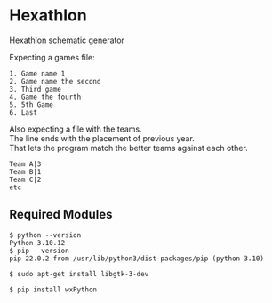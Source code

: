 # Hexathlon
Hexathlon schematic generator

Expecting a games file:
```
1. Game name 1
2. Game name the second
3. Third game
4. Game the fourth
5. 5th Game
6. Last
```

Also expecting a file with the teams.  
The line ends with the placement of previous year.  
That lets the program match the better teams against each other.
```
Team A|3
Team B|1
Team C|2
etc
```

Required Modules
----------------

```
$ python --version
Python 3.10.12
$ pip --version
pip 22.0.2 from /usr/lib/python3/dist-packages/pip (python 3.10)

$ sudo apt-get install libgtk-3-dev

$ pip install wxPython
```

